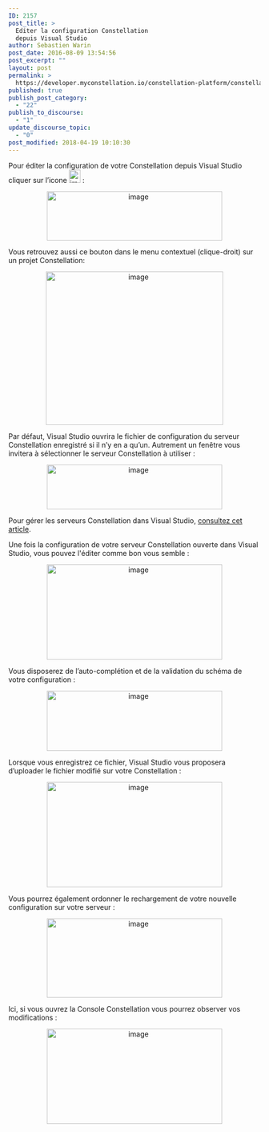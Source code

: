 ```yaml
---
ID: 2157
post_title: >
  Editer la configuration Constellation
  depuis Visual Studio
author: Sebastien Warin
post_date: 2016-08-09 13:54:56
post_excerpt: ""
layout: post
permalink: >
  https://developer.myconstellation.io/constellation-platform/constellation-sdk/editer-configuration-constellation-depuis-visual-studio/
published: true
publish_post_category:
  - "22"
publish_to_discourse:
  - "1"
update_discourse_topic:
  - "0"
post_modified: 2018-04-19 10:10:30
---
```

Pour éditer la configuration de votre Constellation depuis Visual Studio cliquer sur l’icone <a href="https://developer.myconstellation.io/wp-content/uploads/2016/09/image-98.png"><img style="background-image: none; padding-top: 0px; padding-left: 0px; margin: 0px; display: inline; padding-right: 0px; border-width: 0px;" title="image" src="https://developer.myconstellation.io/wp-content/uploads/2016/09/image_thumb-93.png" alt="image" width="23" height="26" border="0" /></a> :

<p align="center"><a href="https://developer.myconstellation.io/wp-content/uploads/2016/09/image-99.png"><img style="background-image: none; padding-top: 0px; padding-left: 0px; display: inline; padding-right: 0px; border-width: 0px;" title="image" src="https://developer.myconstellation.io/wp-content/uploads/2016/09/image_thumb-94.png" alt="image" width="350" height="98" border="0" /></a></p>

<p align="left">Vous retrouvez aussi ce bouton dans le menu contextuel (clique-droit) sur un projet Constellation:</p>

<p align="center"><a href="https://developer.myconstellation.io/wp-content/uploads/2016/09/image-100.png"><img style="background-image: none; padding-top: 0px; padding-left: 0px; display: inline; padding-right: 0px; border-width: 0px;" title="image" src="https://developer.myconstellation.io/wp-content/uploads/2016/09/image_thumb-95.png" alt="image" width="354" height="306" border="0" /></a></p>

Par défaut, Visual Studio ouvrira le fichier de configuration du serveur Constellation enregistré si il n’y en a qu’un. Autrement un fenêtre vous invitera à sélectionner le serveur Constellation à utiliser :

<p align="center"><a href="https://developer.myconstellation.io/wp-content/uploads/2016/09/image-105.png"><img style="background-image: none; padding-top: 0px; padding-left: 0px; display: inline; padding-right: 0px; border: 0px;" title="image" src="https://developer.myconstellation.io/wp-content/uploads/2016/09/image_thumb-100.png" alt="image" width="350" height="89" border="0" /></a></p>

Pour gérer les serveurs Constellation dans Visual Studio, <a href="/constellation-platform/constellation-sdk/gerer-connexions-constellation/">consultez cet article</a>.

Une fois la configuration de votre serveur Constellation ouverte dans Visual Studio, vous pouvez l'éditer comme bon vous semble :

<p align="center"><a href="https://developer.myconstellation.io/wp-content/uploads/2016/09/image-102.png"><img style="background-image: none; padding-top: 0px; padding-left: 0px; display: inline; padding-right: 0px; border-width: 0px;" title="image" src="https://developer.myconstellation.io/wp-content/uploads/2016/09/image_thumb-97.png" alt="image" width="350" height="190" border="0" /></a></p>

<p align="left">Vous disposerez de l’auto-complétion et de la validation du schéma de votre configuration :</p>

<p align="center"><a href="https://developer.myconstellation.io/wp-content/uploads/2016/09/image-103.png"><img style="background-image: none; padding-top: 0px; padding-left: 0px; display: inline; padding-right: 0px; border-width: 0px;" title="image" src="https://developer.myconstellation.io/wp-content/uploads/2016/09/image_thumb-98.png" alt="image" width="350" height="120" border="0" /></a></p>

<p align="left">Lorsque vous enregistrez ce fichier, Visual Studio vous proposera d’uploader le fichier modifié sur votre Constellation :</p>

<p align="center"><a href="https://developer.myconstellation.io/wp-content/uploads/2016/09/image-106.png"><img style="background-image: none; padding-top: 0px; padding-left: 0px; display: inline; padding-right: 0px; border: 0px;" title="image" src="https://developer.myconstellation.io/wp-content/uploads/2016/09/image_thumb-101.png" alt="image" width="350" height="210" border="0" /></a></p>

<p align="left">Vous pourrez également ordonner le rechargement de votre nouvelle configuration sur votre serveur :</p>

<p align="center"><a href="https://developer.myconstellation.io/wp-content/uploads/2016/09/image-107.png"><img style="background-image: none; padding-top: 0px; padding-left: 0px; display: inline; padding-right: 0px; border: 0px;" title="image" src="https://developer.myconstellation.io/wp-content/uploads/2016/09/image_thumb-102.png" alt="image" width="350" height="158" border="0" /></a></p>

<p align="left">Ici, si vous ouvrez la Console Constellation vous pourrez observer vos modifications :</p>

<p align="center"><a href="https://developer.myconstellation.io/wp-content/uploads/2016/09/image-108.png"><img style="background-image: none; padding-top: 0px; padding-left: 0px; display: inline; padding-right: 0px; border: 0px;" title="image" src="https://developer.myconstellation.io/wp-content/uploads/2016/09/image_thumb-103.png" alt="image" width="350" height="190" border="0" /></a></p>